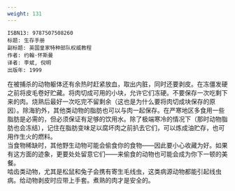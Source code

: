 ```yaml
---
weight: 131
---
```


```
ISBN13: 9787507508260
标题: 生存手册
副标题: 英国皇家特种部队权威教程
作者: 约翰·怀斯曼
译者: 李斌, 倪明
出版年: 1999
```

在被捕杀的动物躯体还有余热时赶紧放血，取出内脏，同时还要剥皮。在冻僵发硬之前将皮毛卷好贮藏。将肉切成可用的小块，允许它们冻硬。不要保存一次吃剩下来的肉。烧熟后最好一次吃完不留剩余（这也是为什么要将肉切成块保存的原因）。除海豹外，其他类动物的脂肪也可以与肉一起保存。在严寒地区多食用一些脂肪是必需的，但必须保证有足够的饮用水。除了极端寒冷的情况下（那时动物脂肪也会冻结），记住在脂肪变味足以腐坏肉之前扒去它们，可以炼成油贮存，也可用作生火的燃料。  
当食物稀缺时，其他野生动物可能会偷食你的食物——因此要小心收藏为好。如果有这方面的迹象，更要处处留意它们——来偷食的动物也可能会成为你下一顿的美餐。  
啮齿类动物，尤其是松鼠和兔子会携有寄生毛线虫，这类病源动物都能引起线虫病。给动物剥皮时应带上手套。煮熟的肉才是安全的。